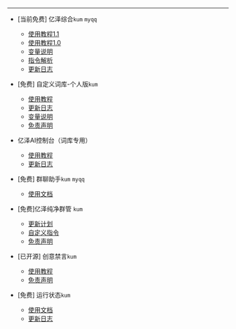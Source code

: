 ***

- [当前免费] 亿泽综合`kum` `myqq` 
  - [使用教程1.1](亿泽综合/使用教程[1.1].md)
  - [使用教程1.0](亿泽综合/使用教程[1.0].md)
  - [变量说明](亿泽综合/变量.md)
  - [指令解析](亿泽综合/指令解析.md)
  - [更新日志](亿泽综合/更新日志.md)

- [免费] 自定义词库-个人版`kum`
  - [使用教程](zdyckV2/使用教程.md)
  - [更新日志](zdyckV2/更新日志.md)
  - [变量说明](zdyckV2/变量说明.md)
  - [免责声明](zdyckV2/免责声明.md)

- 亿泽AI控制台（词库专用）
  - [使用教程](AIcontrol/使用教程.md)
  - [更新日志](AIcontrol/更新日志.md)

- [免费] 群聊助手`kum` `myqq`
  - [使用文档](群聊助手/使用文档.md)

- [免费]亿泽纯净群管 `kum` 
  - [更新计划](yzqg/群管计划.md)
  - [自定义指令](yzqg/更新日志.md)
  - [免责声明](yzqg/免责声明.md)

- [已开源] 创意禁言`kum`
  - [使用教程](cyjy/使用教程.md)
  - [免责声明](cyjy/免责声明.md)

- [免费] 运行状态`kum`
  - [使用文档](运行状态/使用文档.md)
  - [更新日志](运行状态/更新日志.md)
